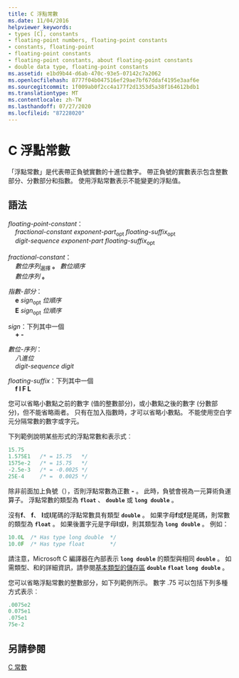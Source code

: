```yaml
---
title: C 浮點常數
ms.date: 11/04/2016
helpviewer_keywords:
- types [C], constants
- floating-point numbers, floating-point constants
- constants, floating-point
- floating-point constants
- floating-point constants, about floating-point constants
- double data type, floating-point constants
ms.assetid: e1bd9b44-d6ab-470c-93e5-07142c7a2062
ms.openlocfilehash: 8777f04b047516ef29ae7bf67ddaf4195e3aaf6e
ms.sourcegitcommit: 1f009ab0f2cc4a177f2d1353d5a38f164612bdb1
ms.translationtype: MT
ms.contentlocale: zh-TW
ms.lasthandoff: 07/27/2020
ms.locfileid: "87228020"
---
```

# <a name="c-floating-point-constants"></a>C 浮點常數

「浮點常數」是代表帶正負號實數的十進位數字。 帶正負號的實數表示包含整數部分、分數部分和指數。 使用浮點常數表示不能變更的浮點值。

## <a name="syntax"></a>語法

*floating-point-constant*：<br/>
&nbsp;&nbsp;&nbsp;&nbsp;*fractional-constant* *exponent-part*<sub>opt</sub> *floating-suffix*<sub>opt</sub><br/>
&nbsp;&nbsp;&nbsp;&nbsp;*digit-sequence* *exponent-part* *floating-suffix*<sub>opt</sub>

*fractional-constant*：<br/>
&nbsp;&nbsp;&nbsp;&nbsp;*數位序列*<sub>選擇</sub> **。** *數位順序*<br/>
&nbsp;&nbsp;&nbsp;&nbsp;*數位序列*  **。**

*指數-部分*：<br/>
&nbsp;&nbsp;&nbsp;&nbsp;**e** *sign*<sub>opt</sub> *位順序*<br/>
&nbsp;&nbsp;&nbsp;&nbsp;**E** *sign*<sub>opt</sub> *位順序*

*sign*：下列其中一個<br/>
&nbsp;&nbsp;&nbsp;&nbsp;**+ -**

*數位-序列*：<br/>
&nbsp;&nbsp;&nbsp;&nbsp;*八進位*<br/>
&nbsp;&nbsp;&nbsp;&nbsp;*digit-sequence* *digit*

*floating-suffix*：下列其中一個<br/>
&nbsp;&nbsp;&nbsp;&nbsp;**f l F L**

您可以省略小數點之前的數字 (值的整數部分)，或小數點之後的數字 (分數部分)，但不能省略兩者。 只有在加入指數時，才可以省略小數點。 不能使用空白字元分隔常數的數字或字元。

下列範例說明某些形式的浮點常數和表示式︰

```C
15.75
1.575E1   /* = 15.75   */
1575e-2   /* = 15.75   */
-2.5e-3   /* = -0.0025 */
25E-4     /* =  0.0025 */
```

除非前面加上負號（），否則浮點常數為正數 **-** 。 此時，負號會視為一元算術負運算子。 浮點常數的類型為 **`float`** 、 **`double`** 或 **`long double`** 。

沒有**f**、 **f**、 **l**或**l**尾碼的浮點常數具有類型 **`double`** 。 如果字母**f**或**f**是尾碼，則常數的類型為 **`float`** 。 如果後置字元是字母**l**或**l**，則其類型為 **`long double`** 。 例如：

```C
10.0L  /* Has type long double  */
10.0F  /* Has type float        */
```

請注意，Microsoft C 編譯器在內部表示 **`long double`** 的類型與相同 **`double`** 。 如需類型、和的詳細資訊，請參閱[基本類型的儲存區](../c-language/storage-of-basic-types.md) **`double`** **`float`** **`long double`** 。

您可以省略浮點常數的整數部分，如下列範例所示。 數字 .75 可以包括下列多種方式表示︰

```C
.0075e2
0.075e1
.075e1
75e-2
```

## <a name="see-also"></a>另請參閱

[C 常數](../c-language/c-constants.md)
